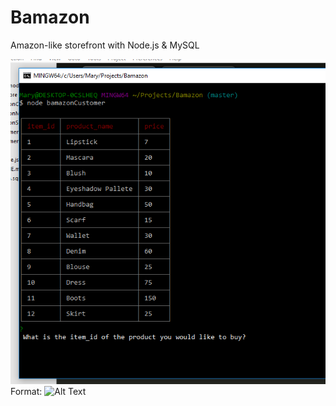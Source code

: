 # Bamazon
Amazon-like storefront with Node.js &amp; MySQL

![Screenshot One](/images/Capture.png)
Format: ![Alt Text](url)
